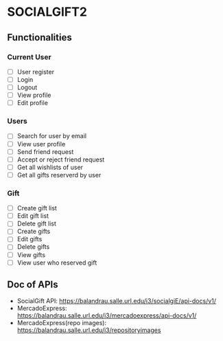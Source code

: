 # SOCIALGIFT2

## Functionalities

### Current User

- [ ] User register
- [ ] Login
- [ ] Logout
- [ ] View profile
- [ ] Edit profile

### Users

- [ ] Search for user by email
- [ ] View user profile
- [ ] Send friend request
- [ ] Accept or reject friend request
- [ ] Get all wishlists of user
- [ ] Get all gifts reserverd by user

### Gift

- [ ] Create gift list
- [ ] Edit gift list
- [ ] Delete gift list
- [ ] Create gifts
- [ ] Edit gifts
- [ ] Delete gifts
- [ ] View gifts
- [ ] View user who reserved gift

## Doc of APIs

- SocialGift API: https://balandrau.salle.url.edu/i3/socialgiE/api-docs/v1/
- MercadoExpress: https://balandrau.salle.url.edu/i3/mercadoexpress/api-docs/v1/
- MercadoExpress(repo images): https://balandrau.salle.url.edu/i3/repositoryimages
